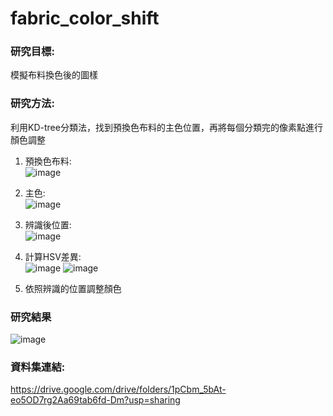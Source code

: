 # fabric_color_shift

### 研究目標:  
模擬布料換色後的圖樣  

### 研究方法:  
利用KD-tree分類法，找到預換色布料的主色位置，再將每個分類完的像素點進行顏色調整 
1. 預換色布料:  
![image](https://user-images.githubusercontent.com/86472351/153798289-6ad84330-849e-48a6-bf8d-2d93f7a13ca1.png)  
2. 主色:  
![image](https://user-images.githubusercontent.com/86472351/153798140-ce385557-2411-487e-bc3e-2c112f25e33b.png)  
3. 辨識後位置:  
![image](https://user-images.githubusercontent.com/86472351/153798204-a23d8efe-5c31-4792-bc6f-1ceeb47af314.png)  

4. 計算HSV差異:  
![image](https://user-images.githubusercontent.com/86472351/153798404-aa9a9c4b-6e02-4df9-a68d-6efc06155dc2.png)
![image](https://user-images.githubusercontent.com/86472351/153798545-9cfa49a9-1a28-47bf-af22-010fa99ed692.png)

5. 依照辨識的位置調整顏色

### 研究結果
![image](https://user-images.githubusercontent.com/86472351/153798702-c24b6b2e-ecc4-4b85-be6c-6d4e88bc2b83.png)





### 資料集連結:  
https://drive.google.com/drive/folders/1pCbm_5bAt-eo5OD7rg2Aa69tab6fd-Dm?usp=sharing
